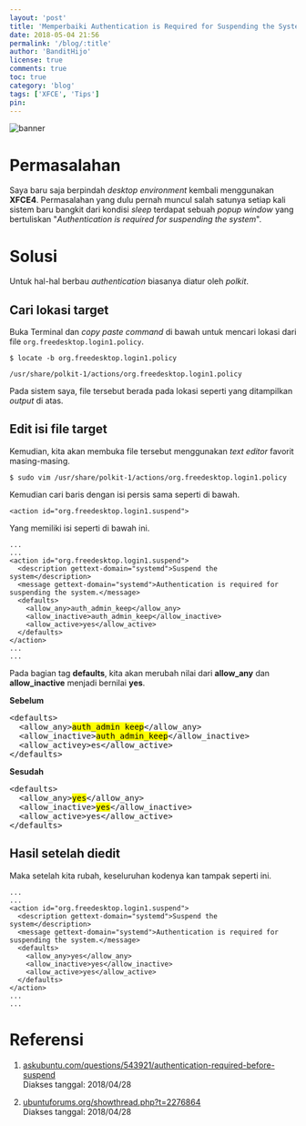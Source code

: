 ```yaml
---
layout: 'post'
title: 'Memperbaiki Authentication is Required for Suspending the System XFCE'
date: 2018-05-04 21:56
permalink: '/blog/:title'
author: 'BanditHijo'
license: true
comments: true
toc: true
category: 'blog'
tags: ['XFCE', 'Tips']
pin:
---
```


<!-- BANNER OF THE POST -->
<img class="post-body-img" src="{{ site.lazyload.logo_blank_banner }}" data-echo="https://s20.postimg.cc/j770ed1tp/banner_post_11.png" alt="banner">

# Permasalahan

Saya baru saja berpindah *desktop environment* kembali menggunakan **XFCE4**. Permasalahan yang dulu pernah muncul salah satunya setiap kali sistem baru bangkit dari kondisi *sleep* terdapat sebuah *popup window* yang bertuliskan "*Authentication is required for suspending the system*".

# Solusi

Untuk hal-hal berbau *authentication* biasanya diatur oleh *polkit*.

## Cari lokasi target

Buka Terminal dan *copy paste command* di bawah untuk mencari lokasi dari file `org.freedesktop.login1.policy`.
```
$ locate -b org.freedesktop.login1.policy
```
```
/usr/share/polkit-1/actions/org.freedesktop.login1.policy
```
Pada sistem saya, file tersebut berada pada lokasi seperti yang ditampilkan *output* di atas.

## Edit isi file target

Kemudian, kita akan membuka file tersebut menggunakan *text editor* favorit masing-masing.

```
$ sudo vim /usr/share/polkit-1/actions/org.freedesktop.login1.policy
```

Kemudian cari baris dengan isi persis sama seperti di bawah.
```
<action id="org.freedesktop.login1.suspend">
```
Yang memiliki isi seperti di bawah ini.
```
...
...
<action id="org.freedesktop.login1.suspend">
  <description gettext-domain="systemd">Suspend the system</description>
  <message gettext-domain="systemd">Authentication is required for suspending the system.</message>
  <defaults>
    <allow_any>auth_admin_keep</allow_any>
    <allow_inactive>auth_admin_keep</allow_inactive>
    <allow_active>yes</allow_active>
  </defaults>
</action>
...
...
```
Pada bagian tag **defaults**, kita akan merubah nilai dari **allow_any** dan **allow_inactive** menjadi bernilai **yes**.

**Sebelum**
<pre>
&lt;defaults&gt;
  &lt;allow_any&gt;<mark>auth_admin_keep</mark>&lt;/allow_any&gt;
  &lt;allow_inactive&gt;<mark>auth_admin_keep</mark>&lt;/allow_inactive&gt;
  &lt;allow_activey&gt;es&lt;/allow_active&gt;
&lt;/defaults&gt;
</pre>

**Sesudah**
<pre>
&lt;defaults&gt;
  &lt;allow_any&gt;<mark>yes</mark>&lt;/allow_any&gt;
  &lt;allow_inactive&gt;<mark>yes</mark>&lt;/allow_inactive&gt;
  &lt;allow_active&gt;yes&lt;/allow_active&gt;
&lt;/defaults&gt;
</pre>

## Hasil setelah diedit

Maka setelah kita rubah, keseluruhan kodenya kan tampak seperti ini.
```
...
...
<action id="org.freedesktop.login1.suspend">
  <description gettext-domain="systemd">Suspend the system</description>
  <message gettext-domain="systemd">Authentication is required for suspending the system.</message>
  <defaults>
    <allow_any>yes</allow_any>
    <allow_inactive>yes</allow_inactive>
    <allow_active>yes</allow_active>
  </defaults>
</action>
...
...
```




# Referensi
1. [askubuntu.com/questions/543921/authentication-required-before-suspend](https://askubuntu.com/questions/543921/authentication-required-before-suspend)
<br>Diakses tanggal: 2018/04/28

2. [ubuntuforums.org/showthread.php?t=2276864](https://ubuntuforums.org/showthread.php?t=2276864<Paste>)
<br>Diakses tanggal: 2018/04/28
